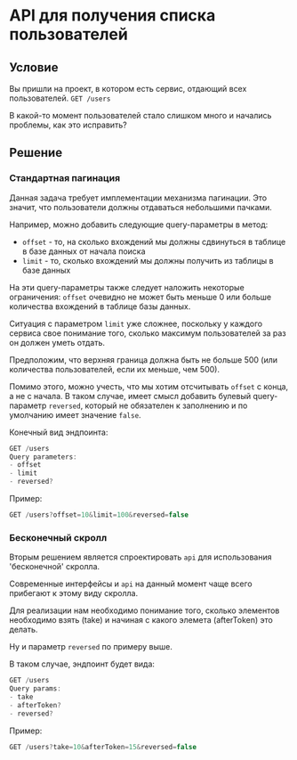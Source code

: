# API для получения списка пользователей

## Условие

Вы пришли на проект, в котором есть сервис, отдающий всех пользователей.
`GET /users`

В какой-то момент пользователей стало слишком много и начались проблемы, как это исправить?

## Решение

### Стандартная пагинация

Данная задача требует имплементации механизма пагинации. Это значит, что пользователи должны отдаваться небольшими пачками.

Например, можно добавить следующие query-параметры в метод:

* `offset` - то, на сколько вхождений мы должны сдвинуться в таблице в базе данных от начала поиска
* `limit` - то, сколько вхождений мы должны получить из таблицы в базе данных

На эти query-параметры также следует наложить некоторые ограничения: `offset` очевидно не может быть меньше 0 или больше количества вхождений в таблице базы данных.

Ситуация с параметром `limit` уже сложнее, поскольку у каждого сервиса свое понимание того, сколько максимум пользователей за раз он должен уметь отдать.

Предположим, что верхняя граница должна быть не больше 500 (или количества пользователей, если их меньше, чем 500).

Помимо этого, можно учесть, что мы хотим отсчитывать `offset` с конца, а не с начала. В таком случае, имеет смысл добавить булевый query-параметр `reversed`, который не обязателен к заполнению и по умолчанию имеет значение `false`.

Конечный вид эндпоинта:

```javascript
GET /users
Query parameters:
- offset 
- limit
- reversed?
```

Пример:

```javascript
GET /users?offset=10&limit=100&reversed=false
```

### Бесконечный скролл

Вторым решением является спроектировать `api` для использования 'бесконечной' скролла.

Современные интерфейсы и `api` на данный момент чаще всего прибегают к этому виду скролла.

Для реализации нам необходимо понимание того, сколько элементов необходимо взять (take) и начиная с какого элемета (afterToken) это делать.

Ну и параметр `reversed` по примеру выше.

В таком случае, эндпоинт будет вида:

```javascript
GET /users
Query params:
- take
- afterToken?
- reversed?
```

Пример:

```javascript
GET /users?take=10&afterToken=15&reversed=false
```
